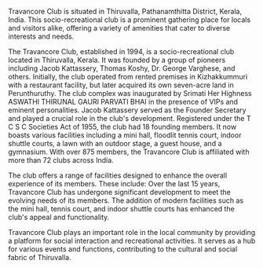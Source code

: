 Travancore Club is situated in Thiruvalla, Pathanamthitta District, Kerala, India. This socio-recreational club is a prominent gathering place for locals and visitors alike, offering a variety of amenities that cater to diverse interests and needs.

The Travancore Club, established in 1994, is a socio-recreational club located in Thiruvalla, Kerala. It was founded by a group of pioneers including Jacob Kattassery, Thomas Koshy, Dr. George Varghese, and others. Initially, the club operated from rented premises in Kizhakkummuri with a restaurant facility, but later acquired its own seven-acre land in Perunthuruthy. The club complex was inaugurated by Srimati Her Highness ASWATHI THIRUNAL GAURI PARVATI BHAI in the presence of VIPs and eminent personalities. Jacob Kattassery served as the Founder Secretary and played a crucial role in the club's development. Registered under the T C S C Societies Act of 1955, the club had 18 founding members. It now boasts various facilities including a mini hall, floodlit tennis court, indoor shuttle courts, a lawn with an outdoor stage, a guest house, and a gymnasium. With over 875 members, the Travancore Club is affiliated with more than 72 clubs across India.

The club offers a range of facilities designed to enhance the overall experience of its members. These include:
Over the last 15 years, Travancore Club has undergone significant development to meet the evolving needs of its members. The addition of modern facilities such as the mini hall, tennis court, and indoor shuttle courts has enhanced the club's appeal and functionality.

Travancore Club plays an important role in the local community by providing a platform for social interaction and recreational activities. It serves as a hub for various events and functions, contributing to the cultural and social fabric of Thiruvalla.